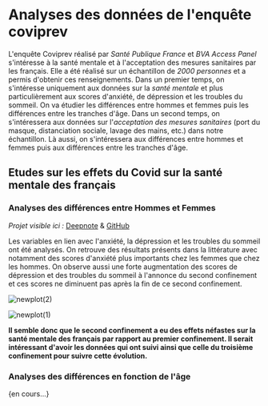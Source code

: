 # Analyses des données de l'enquête coviprev

L'enquête Coviprev réalisé par *Santé Publique France* et *BVA Access Panel* s'intéresse à la santé mentale et à l'acceptation des mesures sanitaires par les français. Elle a été réalisé sur un échantillon de *2000 personnes* et a permis d'obtenir ces renseignements.
Dans un premier temps, on s'intéresse uniquement aux données sur la *santé mentale* et plus particulièrement aux scores d'anxiété, de dépression et les troubles du sommeil. On va étudier les différences entre hommes et femmes puis les différences entre les tranches d'âge.
Dans un second temps, on s'intéressera aux données sur l'*acceptation des mesures sanitaires* (port du masque, distanciation sociale, lavage des mains, etc.) dans notre échantillon. Là aussi, on s'intéressera aux différences entre hommes et femmes puis aux différences entre les tranches d'âge. 

## Etudes sur les effets du Covid sur la santé mentale des français

### Analyses des différences entre Hommes et Femmes 

*Projet visible ici :* [Deepnote](https://deepnote.com/project/CoviprevAnalysis-UUVMmZkdQ52wjEKPgVUK9A/%2Fcoviprev_gender_analysis.ipynb) & [GitHub](https://github.com/Sylvariane/analyse-coviprev/blob/main/coviprev_gender_analysis.ipynb)

Les variables en lien avec l'anxiété, la dépression et les troubles du sommeil ont été analysés. On retrouve des résultats présents dans la littérature avec notamment des scores d'anxiété plus importants chez les femmes que chez les hommes. On observe aussi une forte augmentation des scores de dépression et des troubles du sommeil à l'annonce du second confinement et ces scores ne diminuent pas après la fin de ce second confinement. 

![newplot(2)](https://user-images.githubusercontent.com/64648386/115441010-a963d280-a210-11eb-8c76-7383af6cbc35.png)

![newplot(1)](https://user-images.githubusercontent.com/64648386/115441021-af59b380-a210-11eb-8422-773628d268b2.png)

**Il semble donc que le second confinement a eu des effets néfastes sur la santé mentale des français par rapport au premier confinement. Il serait intéressant d'avoir les données qui ont suivi ainsi que celle du troisième confinement pour suivre cette évolution.**

### Analyses des différences en fonction de l'âge

{en cours...}


